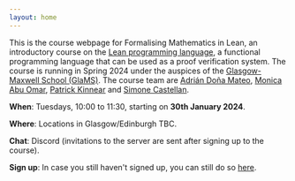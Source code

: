 ```yaml
---
layout: home
---
```


This is the course webpage for Formalising Mathematics in Lean, an introductory course on the [Lean programming language](https://leanprover-community.github.io/), a functional programming language that can be used as a proof verification system. The course is running in Spring 2024 under the auspices of the [Glasgow-Maxwell School (GlaMS)](https://www.glams.org/). The course team are [Adrián Doña Mateo](mailto:Adrian.Dona@ed.ac.uk), [Monica Abu Omar](mailto:m.abu-omar.1@research.gla.ac.uk), [Patrick Kinnear](mailto:P.Kinnear@ed.ac.uk) and [Simone Castellan](mailto:2585618c@student.gla.ac.uk).

**When**: Tuesdays, 10:00 to 11:30, starting on **30th January 2024**.

**Where**: Locations in Glasgow/Edinburgh TBC.

**Chat**: Discord (invitations to the server are sent after signing up to the course).

**Sign up**: In case you still haven't signed up, you can still do so [here](https://forms.gle/fEkeqaY4k9Y32SGG9).
